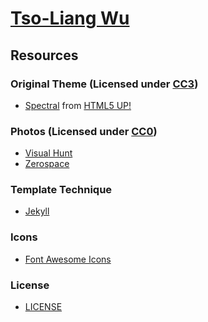 [Tso-Liang Wu](http://tsoliangwu0130.github.io)
===============================================

Resources
---------

### Original Theme (Licensed under [CC3](http://creativecommons.org/licenses/by/3.0/))
* [Spectral](http://html5up.net/spectral) from [HTML5 UP!](http://html5up.net/)</br>

### Photos (Licensed under [CC0](https://creativecommons.org/publicdomain/zero/1.0/))
* [Visual Hunt](https://visualhunt.com/)</br>
* [Zerospace](http://zerospace.asika.tw/l)</br>

### Template Technique
* [Jekyll](https://github.com/jekyll/jekyll)</br>

### Icons
* [Font Awesome Icons](http://fortawesome.github.io/Font-Awesome/icons/)</br>

### License
* [LICENSE](https://github.com/tsoliangwu0130/tsoliangwu0130.github.io/blob/master/LICENSE.txt)</br>